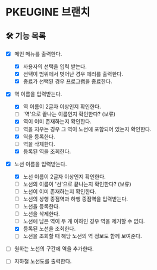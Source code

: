 # PKEUGINE 브랜치

## 🛠 기능 목록
- [x] 메인 메뉴를 출력한다.
    - [x] 사용자의 선택을 입력 받는다.
    - [x] 선택이 범위에서 벗어난 경우 에러를 출력한다.
    - [x] 종료가 선택된 경우 프로그램을 종료한다.
  
- [x] 역 이름을 입력받는다.
    - [x] 역 이름이 2글자 이상인지 확인한다.
    - [ ] '역'으로 끝나는 이름인지 확인한다? (보류)
    - [x] 역이 이미 존재하는지 확인한다.
    - [ ] 역을 지우는 경우 그 역이 노선에 포함되어 있는지 확인한다.
    - [x] 역을 등록한다.
    - [ ] 역을 삭제한다.
    - [x] 등록된 역을 조회한다.
    
- [x] 노선 이름을 입력받는다.
    - [x] 노선 이름이 2글자 이상인지 확인한다.
    - [ ] 노선의 이름이 '선'으로 끝나는지 확인한다? (보류)
    - [ ] 노선이 이미 존재하는지 확인한다.
    - [ ] 노선의 상행 종점역과 하행 종점역을 입력받는다.
    - [ ] 노선을 등록한다.
    - [ ] 노선을 삭제한다.
    - [ ] 노선에 남은 역이 두 개 이하인 경우 역을 제거할 수 없다.
    - [x] 등록된 노선을 조회한다.
    - [ ] 노선을 조회할 때 해당 노선의 역 정보도 함께 보여준다.
    
- [ ] 원하는 노선의 구간에 역을 추가한다.
  
- [ ] 지하철 노선도를 출력한다.